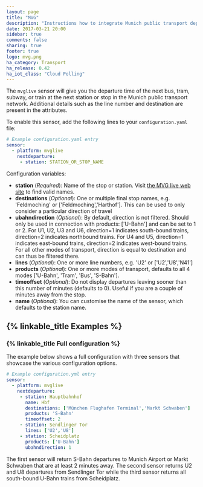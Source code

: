 ```yaml
---
layout: page
title: "MVG"
description: "Instructions how to integrate Munich public transport departure times into Home Assistant."
date: 2017-03-21 20:00
sidebar: true
comments: false
sharing: true
footer: true
logo: mvg.png
ha_category: Transport
ha_release: 0.42
ha_iot_class: "Cloud Polling"
---
```



The `mvglive` sensor will give you the departure time of the next bus, tram, subway, or train at the next station or stop in the Munich public transport network. Additional details such as the line number and destination are present in the attributes.

To enable this sensor, add the following lines to your `configuration.yaml` file:

```yaml
# Example configuration.yaml entry
sensor:
  - platform: mvglive
    nextdeparture:
     - station: STATION_OR_STOP_NAME
```

Configuration variables:

  - **station** (*Required*): Name of the stop or station. Visit [the MVG live web site](http://www.mvg-live.de) to find valid names.
  - **destinations** (*Optional*): One or multiple final stop names, e.g. 'Feldmoching' or ['Feldmoching','Harthof']. This can be used to only consider a particular direction of travel
  - **ubahndirection** (*Optional*): By default, direction is not filtered. Should only be used in connection with products: ['U-Bahn'] and can be set to 1 or 2. For U1, U2, U3 and U6, direction=1 indicates south-bound trains, direction=2 indicates northbound trains. For U4 and U5, direction=1 indicates east-bound trains, direction=2 indicates west-bound trains. For all other modes of transport, direction is equal to destination and can thus be filtered there.
  - **lines** (*Optional*): One or more line numbers, e.g. 'U2' or ['U2','U8','N41']
  - **products** (*Optional*): One or more modes of transport, defaults to all 4 modes ['U-Bahn', 'Tram', 'Bus', 'S-Bahn']. 
  - **timeoffset** (*Optional*): Do not display departures leaving sooner than this number of minutes (defaults to 0). Useful if you are a couple of minutes away from the stop.
  - **name** (*Optional*): You can customise the name of the sensor, which defaults to the station name.
## {% linkable_title Examples %}

### {% linkable_title Full configuration %}

The example below shows a full configuration with three sensors that showcase the various configuration options.

```yaml
# Example configuration.yml entry
sensor:
  - platform: mvglive
    nextdeparture:
     - station: Hauptbahnhof
       name: Hbf
       destinations: ['München Flughafen Terminal','Markt Schwaben']
       products: 'S-Bahn'
       timeoffset: 2
     - station: Sendlinger Tor
       lines: ['U2','U8']
     - station: Scheidplatz
       products: ['U-Bahn']
       ubahndirection: 1
```
The first sensor will return S-Bahn departures to Munich Airport or Markt Schwaben that are at least 2 minutes away. The second sensor returns U2 and U8 departures from Sendlinger Tor while the third sensor returns all south-bound U-Bahn trains from Scheidplatz.
